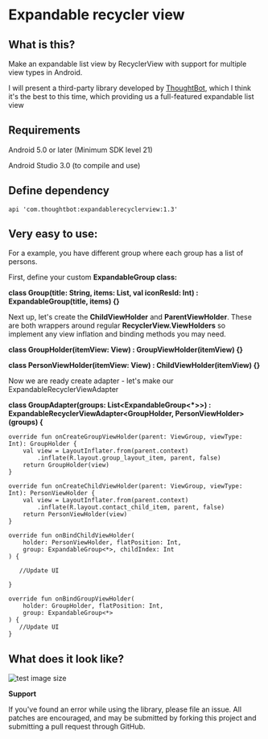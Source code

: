 # Expandable recycler view

## What is this?
Make an expandable list view by RecyclerView with support for multiple view types in Android.



I will present a third-party library developed by [ThoughtBot](https://thoughtbot.com/blog/), which I think it's the best to this time, which providing us a full-featured expandable list view


## Requirements

Android 5.0 or later (Minimum SDK level 21)

Android Studio 3.0 (to compile and use)

## Define dependency

    api 'com.thoughtbot:expandablerecyclerview:1.3'
  

## Very easy to use:
For a example, you have different group where each group has a list of persons.

First, define your custom **ExpandableGroup class:**

**class Group(title: String, items: List<Person>, val iconResId: Int) :
    **ExpandableGroup**<Person>(title, items) {}**

Next up, let's create the **ChildViewHolder** and **ParentViewHolder**. 
These are both wrappers around regular **RecyclerView.ViewHolders** so implement any view inflation and binding methods you may need.

**class GroupHolder(itemView: View) : GroupViewHolder(itemView) {}**

**class PersonViewHolder(itemView: View) : ChildViewHolder(itemView) {}**


Now we are ready create adapter  - let's make our ExpandableRecyclerViewAdapter

**class GroupAdapter(groups: List<ExpandableGroup<*>>) : ExpandableRecyclerViewAdapter<GroupHolder, PersonViewHolder>(groups) {**

    override fun onCreateGroupViewHolder(parent: ViewGroup, viewType: Int): GroupHolder {
        val view = LayoutInflater.from(parent.context)
            .inflate(R.layout.group_layout_item, parent, false)
        return GroupHolder(view)
    }

    override fun onCreateChildViewHolder(parent: ViewGroup, viewType: Int): PersonViewHolder {
        val view = LayoutInflater.from(parent.context)
            .inflate(R.layout.contact_child_item, parent, false)
        return PersonViewHolder(view)
    }

    override fun onBindChildViewHolder(
        holder: PersonViewHolder, flatPosition: Int,
        group: ExpandableGroup<*>, childIndex: Int
    ) {

       //Update UI

    }

    override fun onBindGroupViewHolder(
        holder: GroupHolder, flatPosition: Int,
        group: ExpandableGroup<*>
    ) {
       //Update UI
    }


 
## What does it look like?

![test image size](https://github.com/MilanBojic/expandable_recycler_view/blob/master/1.gif)




**Support**

If you've found an error while using the library, please file an issue. All patches are encouraged, and may be submitted by forking this project and submitting a pull request through GitHub.
